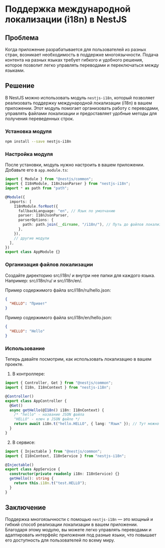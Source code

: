 # Поддержка международной локализации (i18n) в NestJS

## Проблема

Когда приложение разрабатывается для пользователей из разных стран, возникает необходимость в поддержке многоязычности. Подача контента на разных языках требует гибкого и удобного решения, которое позволит легко управлять переводами и переключаться между языками.

## Решение

В NestJS можно использовать модуль `nestjs-i18n`, который позволяет реализовать поддержку международной локализации (i18n) в вашем приложении. Этот модуль помогает организовать работу с переводами, управлять файлами локализации и предоставляет удобные методы для получения переведенных строк.

### Установка модуля

```bash
npm install --save nestjs-i18n
```

### Настройка модуля

После установки, модуль нужно настроить в вашем приложении. Добавьте его в `app.module.ts`:

```typescript
import { Module } from "@nestjs/common";
import { I18nModule, I18nJsonParser } from "nestjs-i18n";
import * as path from "path";

@Module({
  imports: [
    I18nModule.forRoot({
      fallbackLanguage: "en", // Язык по умолчанию
      parser: I18nJsonParser,
      parserOptions: {
        path: path.join(__dirname, "/i18n/"), // Путь до файлов локализации
      },
    }),
    // другие модули
  ],
})
export class AppModule {}
```

### Организация файлов локализации

Создайте директорию src/i18n/ и внутри нее папки для каждого языка. Например: src/i18n/ru/ и src/i18n/en/.

Пример содержимого файла src/i18n/ru/hello.json:

```json
{
  "HELLO": "Привет"
}
```

Пример содержимого файла src/i18n/en/hello.json:

```json
{
  "HELLO": "Hello"
}
```

### Использование

Теперь давайте посмотрим, как использовать локализацию в вашем проекте.

1. В контроллере:

```typescript
import { Controller, Get } from "@nestjs/common";
import { I18n, I18nContext } from "nestjs-i18n";

@Controller()
export class AppController {
  @Get()
  async getHello(@I18n() i18n: I18nContext) {
    /* "hello" - название JSON файла
    "HELLO" - ключ в JSON файле */
    return await i18n.t("hello.HELLO", { lang: "Язык" }); // Тут можно опустить второй параметр
  }
}
```

2. В сервисе:

```typescript
import { Injectable } from "@nestjs/common";
import { I18nContext, I18nService } from "nestjs-i18n";

@Injectable()
export class AppService {
  constructor(private readonly i18n: I18nService) {}
  getHello(): string {
    return this.i18n.t("test.HELLO");
  }
}
```

## Заключение

Поддержка многоязычности с помощью `nestjs-i18n` — это мощный и гибкий способ реализации локализации в вашем приложении. Благодаря этому модулю, вы можете легко управлять переводами и адаптировать интерфейс приложения под разные языки, что повышает его доступность для пользователей по всему миру.
